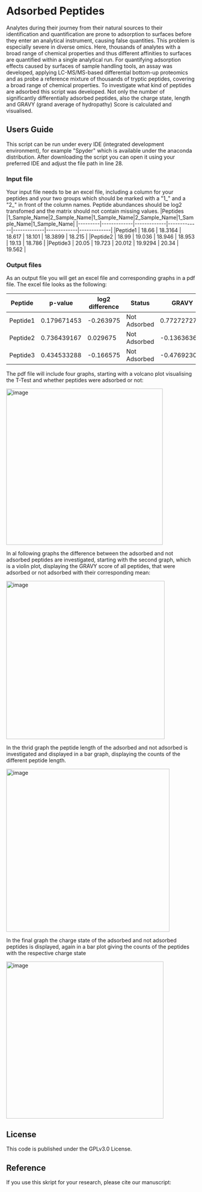 # Adsorbed Peptides
Analytes during their journey from their natural sources to their identification and quantification are prone to adsorption to surfaces before they enter an analytical instrument, causing false quantities. This problem is especially severe in diverse omics. Here, thousands of analytes with a broad range of chemical properties and thus different affinities to surfaces are quantified within a single analytical run. For quantifying adsorption effects caused by surfaces of sample handling tools, an assay was developed, applying LC-MS/MS-based differential bottom-up proteomics and as probe a reference mixture of thousands of tryptic peptides, covering a broad range of chemical properties. To investigate what kind of peptides are adsorbed this script was developed.
Not only the number of significantly differentially adsorbed peptides, also the charge state, length and GRAVY (grand average of hydropathy) Score is calculated and visualised.

## Users Guide
This script can be run under every IDE (integrated development environment), for example "Spyder" which is available under the anaconda distribution. 
After downloading the script you can open it using your preferred IDE and adjust the file path in line 28. 

### Input file
Your input file needs to be an excel file, including a column for your peptides and your two groups which should be marked with a "1_" and a "2_" in front of the column names. Peptide abundances should be log2 transfomed and the matrix should not contain missing values.
|Peptides	|1_Sample_Name|2_Sample_Name|1_Sample_Name|2_Sample_Name|1_Sample_Name|1_Sample_Name|
|---------|-------------|-------------|-------------|-------------|-------------|-------------|
|Peptide1 |	    18.66   |	    18.3164 |	    18.617  |	    18.101  |	    18.3899 |	    18.215  |
|Peptide2 |   	18.99   |	    19.036  |	    18.946  |	    18.953  |	    19.13   |	    18.786  |
|Peptide3 |    	20.05   |	    19.723  |	    20.012  |	    19.9294 |	    20.34   |	    19.562  |

### Output files
As an output file you will get an excel file and corresponding graphs in a pdf file. The excel file looks as the following:

|Peptide	|  p-value	  | log2 difference	|   Status	   |GRAVY	        | Length |	Charge State |
|---------|-------------|-----------------|--------------|--------------|--------|---------------|
|Peptide1 |	0.179671453	|       -0.263975	| Not Adsorbed |  0.772727273	|     11 |	           2 |
|Peptide2 |	0.736439167 |	        0.029675| Not Adsorbed | -0.136363636	|     11 |	           2 |
|Peptide3 |	0.434533288 |	      -0.166575 | Not Adsorbed | -0.476923077	|     13 |	           2 | 

The pdf file will include four graphs, starting with a volcano plot visualising the T-Test and whether peptides were adsorbed or not:

<img width="416" alt="image" src="https://github.com/UKE-AGSchlueter/APS_Test/assets/139353397/7a7491b7-e725-40c5-9b26-0d6f7f9c9428">

In al following graphs the difference between the adsorbed and not adsorbed peptides are investigated, starting with the second graph, which is a violin plot, displaying the GRAVY score of all peptides, that were adsorbed or not adsorbed with their corresponding mean:

<img width="421" alt="image" src="https://github.com/UKE-AGSchlueter/APS_Test/assets/139353397/95b25c99-1e66-4045-8ff9-1c4b2e8c5355">

In the thrid graph the peptide length of the adsorbed and not adsorbed is investigated and displayed in a bar graph, displaying the counts of the different peptide length. 

<img width="434" alt="image" src="https://github.com/UKE-AGSchlueter/APS_Test/assets/139353397/b6848b29-dfc7-41ab-88cf-e2d2071f147a">

In the final graph the charge state of the adsorbed and not adsorbed peptides is displayed, again in a bar plot giving the counts of the peptides with the respective charge state

<img width="418" alt="image" src="https://github.com/UKE-AGSchlueter/APS_Test/assets/139353397/4b8b5a0b-05fa-4592-8ffa-edd78f54ccf5">

## License
This code is published under the GPLv3.0 License.

## Reference
If you use this skript for your research, please cite our manuscript:


